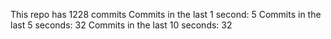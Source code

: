 This repo has 1228 commits
Commits in the last 1 second: 5
Commits in the last 5 seconds: 32
Commits in the last 10 seconds: 32
